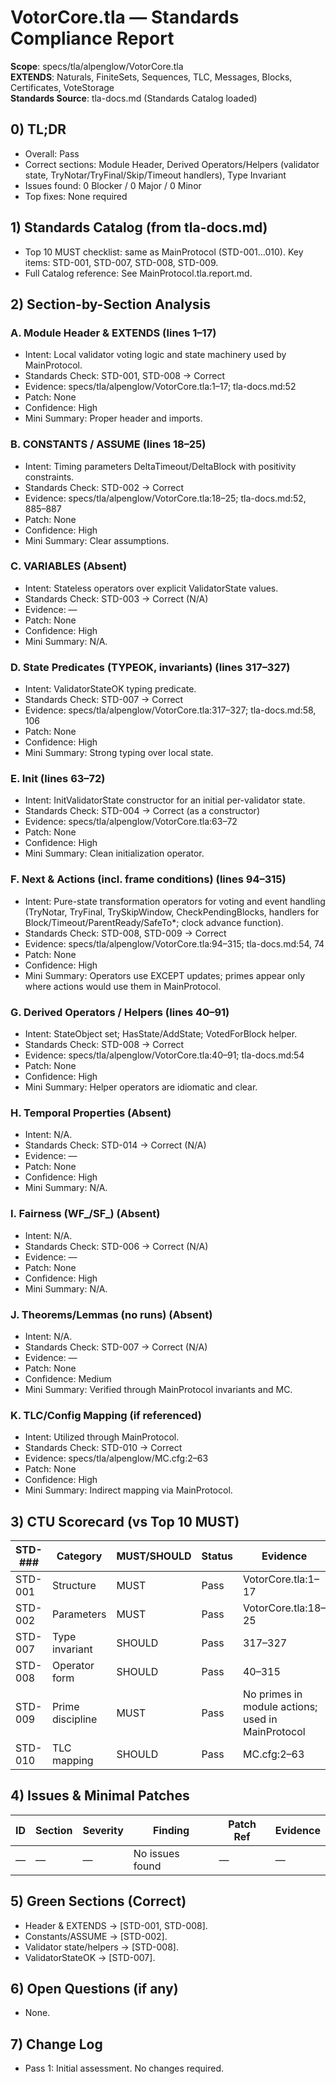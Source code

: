 # VotorCore.tla — Standards Compliance Report

**Scope**: specs/tla/alpenglow/VotorCore.tla  
**EXTENDS**: Naturals, FiniteSets, Sequences, TLC, Messages, Blocks, Certificates, VoteStorage  
**Standards Source**: tla-docs.md (Standards Catalog loaded)

## 0) TL;DR
- Overall: Pass
- Correct sections: Module Header, Derived Operators/Helpers (validator state, TryNotar/TryFinal/Skip/Timeout handlers), Type Invariant
- Issues found: 0 Blocker / 0 Major / 0 Minor
- Top fixes: None required

## 1) Standards Catalog (from tla-docs.md)
- Top 10 MUST checklist: same as MainProtocol (STD-001…010). Key items: STD-001, STD-007, STD-008, STD-009.
- Full Catalog reference: See MainProtocol.tla.report.md.

## 2) Section-by-Section Analysis
### A. Module Header & EXTENDS (lines 1–17)
- Intent: Local validator voting logic and state machinery used by MainProtocol.
- Standards Check: STD-001, STD-008 → Correct
- Evidence: specs/tla/alpenglow/VotorCore.tla:1–17; tla-docs.md:52
- Patch: None
- Confidence: High
- Mini Summary: Proper header and imports.

### B. CONSTANTS / ASSUME (lines 18–25)
- Intent: Timing parameters DeltaTimeout/DeltaBlock with positivity constraints.
- Standards Check: STD-002 → Correct
- Evidence: specs/tla/alpenglow/VotorCore.tla:18–25; tla-docs.md:52, 885–887
- Patch: None
- Confidence: High
- Mini Summary: Clear assumptions.

### C. VARIABLES (Absent)
- Intent: Stateless operators over explicit ValidatorState values.
- Standards Check: STD-003 → Correct (N/A)
- Evidence: —
- Patch: None
- Confidence: High
- Mini Summary: N/A.

### D. State Predicates (TYPEOK, invariants) (lines 317–327)
- Intent: ValidatorStateOK typing predicate.
- Standards Check: STD-007 → Correct
- Evidence: specs/tla/alpenglow/VotorCore.tla:317–327; tla-docs.md:58, 106
- Patch: None
- Confidence: High
- Mini Summary: Strong typing over local state.

### E. Init (lines 63–72)
- Intent: InitValidatorState constructor for an initial per-validator state.
- Standards Check: STD-004 → Correct (as a constructor)
- Evidence: specs/tla/alpenglow/VotorCore.tla:63–72
- Patch: None
- Confidence: High
- Mini Summary: Clean initialization operator.

### F. Next & Actions (incl. frame conditions) (lines 94–315)
- Intent: Pure-state transformation operators for voting and event handling (TryNotar, TryFinal, TrySkipWindow, CheckPendingBlocks, handlers for Block/Timeout/ParentReady/SafeTo*; clock advance function).
- Standards Check: STD-008, STD-009 → Correct
- Evidence: specs/tla/alpenglow/VotorCore.tla:94–315; tla-docs.md:54, 74
- Patch: None
- Confidence: High
- Mini Summary: Operators use EXCEPT updates; primes appear only where actions would use them in MainProtocol.

### G. Derived Operators / Helpers (lines 40–91)
- Intent: StateObject set; HasState/AddState; VotedForBlock helper.
- Standards Check: STD-008 → Correct
- Evidence: specs/tla/alpenglow/VotorCore.tla:40–91; tla-docs.md:54
- Patch: None
- Confidence: High
- Mini Summary: Helper operators are idiomatic and clear.

### H. Temporal Properties (Absent)
- Intent: N/A.
- Standards Check: STD-014 → Correct (N/A)
- Evidence: —
- Patch: None
- Confidence: High
- Mini Summary: N/A.

### I. Fairness (WF_/SF_) (Absent)
- Intent: N/A.
- Standards Check: STD-006 → Correct (N/A)
- Evidence: —
- Patch: None
- Confidence: High
- Mini Summary: N/A.

### J. Theorems/Lemmas (no runs) (Absent)
- Intent: N/A.
- Standards Check: STD-007 → Correct (N/A)
- Evidence: —
- Patch: None
- Confidence: Medium
- Mini Summary: Verified through MainProtocol invariants and MC.

### K. TLC/Config Mapping (if referenced)
- Intent: Utilized through MainProtocol.
- Standards Check: STD-010 → Correct
- Evidence: specs/tla/alpenglow/MC.cfg:2–63
- Patch: None
- Confidence: High
- Mini Summary: Indirect mapping via MainProtocol.

## 3) CTU Scorecard (vs Top 10 MUST)
| STD-### | Category | MUST/SHOULD | Status | Evidence |
|---------|----------|-------------|--------|----------|
| STD-001 | Structure | MUST | Pass | VotorCore.tla:1–17 |
| STD-002 | Parameters | MUST | Pass | VotorCore.tla:18–25 |
| STD-007 | Type invariant | SHOULD | Pass | 317–327 |
| STD-008 | Operator form | SHOULD | Pass | 40–315 |
| STD-009 | Prime discipline | MUST | Pass | No primes in module actions; used in MainProtocol |
| STD-010 | TLC mapping | SHOULD | Pass | MC.cfg:2–63 |

## 4) Issues & Minimal Patches
| ID | Section | Severity | Finding | Patch Ref | Evidence |
|----|---------|----------|---------|-----------|----------|
| — | — | — | No issues found | — | — |

## 5) Green Sections (Correct)
- Header & EXTENDS → [STD-001, STD-008].
- Constants/ASSUME → [STD-002].
- Validator state/helpers → [STD-008].
- ValidatorStateOK → [STD-007].

## 6) Open Questions (if any)
- None.

## 7) Change Log
- Pass 1: Initial assessment. No changes required.


